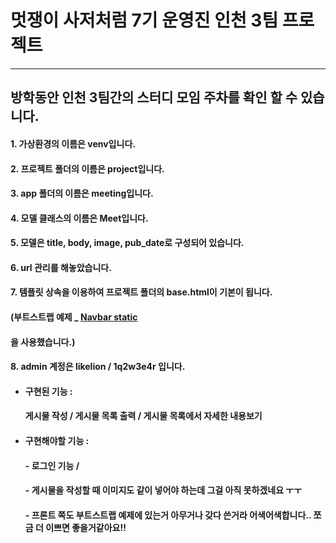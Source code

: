 # **멋쟁이 사저처럼 7기 운영진 인천 3팀 프로젝트**

------

## 방학동안 인천 3팀간의 스터디 모임 주차를 확인 할 수 있습니다.

#### 1. 가상환경의 이름은 venv입니다. 

#### 2. 프로젝트 폴더의 이름은  project입니다.

#### 3. app 폴더의 이름은 meeting입니다.

#### 4. 모델 클래스의 이름은 Meet입니다. 

#### 5. 모델은 title, body, image, pub_date로 구성되어 있습니다.

#### 6. url 관리를 해놓았습니다.

#### 7. 템플릿 상속을 이용하여 프로젝트 폴더의 base.html이 기본이 됩니다.

#### 	(부트스트랩 예제 _ [Navbar static](https://getbootstrap.com/docs/4.3/examples/navbar-static/)

#### 	을 사용했습니다.)

#### 8. admin 계정은 likelion / 1q2w3e4r 입니다.  



- #### 구현된 기능 : 

  #### 게시물 작성 / 게시물 목록 출력 / 게시물 목록에서 자세한 내용보기

  

- #### 구현해야할 기능 : 

  #### - 로그인 기능 / 

  #### - 게시물을 작성할 때 이미지도 같이 넣어야 하는데 그걸 아직 못하겠네요 ㅜㅜ  

  #### - 프론트 쪽도 부트스트랩 예제에 있는거 아무거나 갖다 쓴거라 어색어색합니다.. 쪼금  더 이쁘면 좋을거같아요!!


